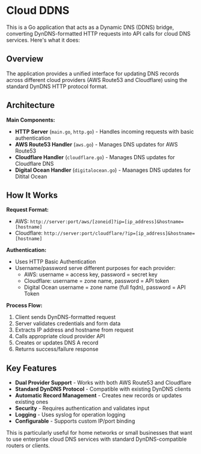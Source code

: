 # Cloud DDNS

This is a Go application that acts as a Dynamic DNS (DDNS) bridge, converting DynDNS-formatted HTTP requests into API calls for cloud DNS services. Here's what it does:

## Overview

The application provides a unified interface for updating DNS records across different cloud providers (AWS Route53 and Cloudflare) using the standard DynDNS HTTP protocol format.

## Architecture

**Main Components:**
- **HTTP Server** (`main.go`, `http.go`) - Handles incoming requests with basic authentication
- **AWS Route53 Handler** (`aws.go`) - Manages DNS updates for AWS Route53 
- **Cloudflare Handler** (`cloudflare.go`) - Manages DNS updates for Cloudflare DNS
- **Digital Ocean Handler** (`digitalocean.go`) - Maanages DNS updates for Ditital Ocean

## How It Works

**Request Format:**
- AWS: `http://server:port/aws/[zoneid]?ip=[ip_address]&hostname=[hostname]`
- Cloudflare: `http://server:port/cloudflare/?ip=[ip_address]&hostname=[hostname]`

**Authentication:**
- Uses HTTP Basic Authentication
- Username/password serve different purposes for each provider:
  - AWS: username = access key, password = secret key
  - Cloudflare: username = zone name, password = API token
  - Digital Ocean username = zone name (full fqdn), password = API Token

**Process Flow:**
1. Client sends DynDNS-formatted request
2. Server validates credentials and form data
3. Extracts IP address and hostname from request
4. Calls appropriate cloud provider API
5. Creates or updates DNS A record
6. Returns success/failure response

## Key Features

- **Dual Provider Support** - Works with both AWS Route53 and Cloudflare
- **Standard DynDNS Protocol** - Compatible with existing DynDNS clients
- **Automatic Record Management** - Creates new records or updates existing ones
- **Security** - Requires authentication and validates input
- **Logging** - Uses syslog for operation logging
- **Configurable** - Supports custom IP/port binding

This is particularly useful for home networks or small businesses that want to use enterprise cloud DNS services with standard DynDNS-compatible routers or clients.